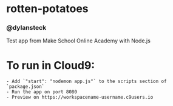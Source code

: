 # rotten-potatoes
### @dylansteck

Test app from Make School Online Academy with Node.js


# To run in Cloud9:

    - Add `"start": "nodemon app.js"` to the scripts section of `package.json`
    - Run the app on port 8080
    - Preview on https://workspacename-username.c9users.io